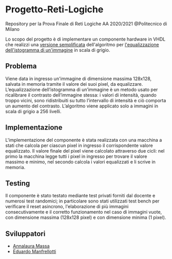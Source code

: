 # Progetto-Reti-Logiche
Repository per la Prova Finale di Reti Logiche AA 2020/2021 @Politecnico di Milano

Lo scopo del progetto è di implementare un componente hardware in VHDL che realizzi una [versione semplificata](https://github.com/annalauramassa/Progetto-Reti-Logiche/blob/main/Specifica%20Progetto%20AA%202020-2021.pdf) dell'algoritmo per [l'equalizzazione dell'istogramma di un'immagine](https://en.wikipedia.org/wiki/Histogram_equalization) in scala di grigio.

## Problema
Viene data in ingresso un'immagine di dimensione massima 128x128, salvata in memoria tramite il valore dei suoi pixel, da equalizzare.
L’equalizzazione dell’istogramma di un’immagine è un metodo usato per ricalibrare il contrasto dell’immagine stessa: i valori di intensità, quando troppo vicini, sono ridistribuiti su tutto l’intervallo di intensità e ciò comporta un aumento del contrasto.
L’algoritmo viene applicato solo a immagini in scala di grigio a 256 livelli.

## Implementazione
L'implementazione del componente è stata realizzata con una macchina a stati che calcola per ciascun pixel in ingresso il corrispondente valore equalizzato.
Il valore finale del pixel viene calcolato attraverso due cicli: nel primo la macchina legge tutti i pixel in ingresso per trovare il valore massimo e minimo, nel secondo calcola i valori equalizzati e li scrive in memoria.

## Testing
Il componente è stato testato mediante test privati forniti dal docente e numerosi test randomici; in particolare sono stati utilizzati test bench per verificare il reset asincrono, l'elaborazione di più immagini consecutivamente e il corretto funzionamento nel caso di immagini vuote, con dimensione massima (128x128 pixel) e con dimensione minima (1 pixel).

## Sviluppatori
* [Annalaura Massa](https://github.com/annalauramassa)
* [Eduardo Manfrellotti](https://github.com/EduardoManfrellotti)
